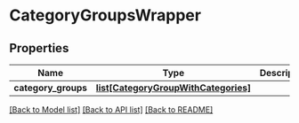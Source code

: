 # CategoryGroupsWrapper

## Properties
Name | Type | Description | Notes
------------ | ------------- | ------------- | -------------
**category_groups** | [**list[CategoryGroupWithCategories]**](CategoryGroupWithCategories.md) |  | 

[[Back to Model list]](../README.md#documentation-for-models) [[Back to API list]](../README.md#documentation-for-api-endpoints) [[Back to README]](../README.md)


